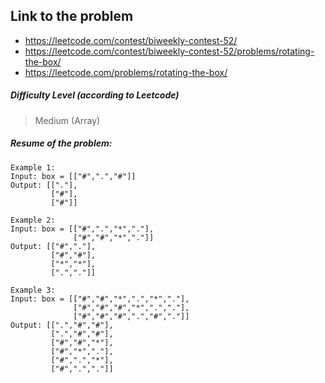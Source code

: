 ## Link to the problem
 
 - https://leetcode.com/contest/biweekly-contest-52/
 - https://leetcode.com/contest/biweekly-contest-52/problems/rotating-the-box/
 - https://leetcode.com/problems/rotating-the-box/
 
##### Difficulty Level (according to Leetcode)
 
 > Medium (Array)
 
##### Resume of the problem:

```
Example 1:
Input: box = [["#",".","#"]]
Output: [["."],
         ["#"],
         ["#"]]

Example 2:
Input: box = [["#",".","*","."],
              ["#","#","*","."]]
Output: [["#","."],
         ["#","#"],
         ["*","*"],
         [".","."]]
         
Example 3:
Input: box = [["#","#","*",".","*","."],
              ["#","#","#","*",".","."],
              ["#","#","#",".","#","."]]
Output: [[".","#","#"],
         [".","#","#"],
         ["#","#","*"],
         ["#","*","."],
         ["#",".","*"],
         ["#",".","."]]
```